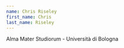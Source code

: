 ```yaml
---
name: Chris Riseley
first_name: Chris
last_name: Riseley
---
```


Alma Mater Studiorum - Università di Bologna